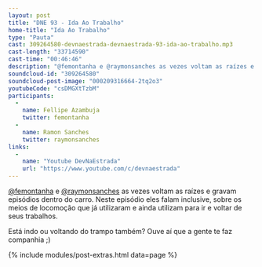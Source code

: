 ```yaml
---
layout: post
title: "DNE 93 - Ida Ao Trabalho"
home-title: "Ida Ao Trabalho"
type: "Pauta"
cast: 309264580-devnaestrada-devnaestrada-93-ida-ao-trabalho.mp3
cast-length: "33714590"
cast-time: "00:46:46"
description: "@femontanha e @raymonsanches as vezes voltam as raízes e gravam episódios dentro do carro. Neste episódio eles falam inclusive, sobre os meios de locomoção que já utilizaram e ainda utilizam para ir e voltar de seus trabalhos."
soundcloud-id: "309264580"
soundcloud-post-image: "000209316664-2tq2o3"
youtubeCode: "csDMGXtTzbM"
participants:
  -
    name: Fellipe Azambuja
    twitter: femontanha
  -
    name: Ramon Sanches
    twitter: raymonsanches
links:
  -
    name: "Youtube DevNaEstrada"
    url: "https://www.youtube.com/c/devnaestrada"
---
```


[@femontanha](https://twitter.com/femontanha) e [@raymonsanches](https://twitter.com/raymonsanches) as vezes voltam as raízes e gravam episódios dentro do carro. Neste episódio eles falam inclusive, sobre os meios de locomoção que já utilizaram e ainda utilizam para ir e voltar de seus trabalhos.

Está indo ou voltando do trampo também? Ouve aí que a gente te faz companhia ;)

{% include modules/post-extras.html data=page %}
